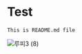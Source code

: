 # Test
`This is README.md file`

![루피3 (8)](https://user-images.githubusercontent.com/81197885/165874930-294ac62b-95df-4473-bff0-a07b78b5697a.png)
